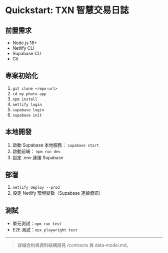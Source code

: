 # Quickstart: TXN 智慧交易日誌

## 前置需求
- Node.js 18+
- Netlify CLI
- Supabase CLI
- Git

## 專案初始化
1. `git clone <repo-url>`
2. `cd my-photo-app`
3. `npm install`
4. `netlify login`
5. `supabase login`
6. `supabase init`

## 本地開發
1. 啟動 Supabase 本地服務：
   `supabase start`
2. 啟動前端：
   `npm run dev`
3. 設定 .env 連接 Supabase

## 部署
1. `netlify deploy --prod`
2. 設定 Netlify 環境變數（Supabase 連線資訊）

## 測試
- 單元測試：`npm run test`
- E2E 測試：`npx playwright test`

---

> 詳細合約與資料結構請見 /contracts 與 data-model.md。